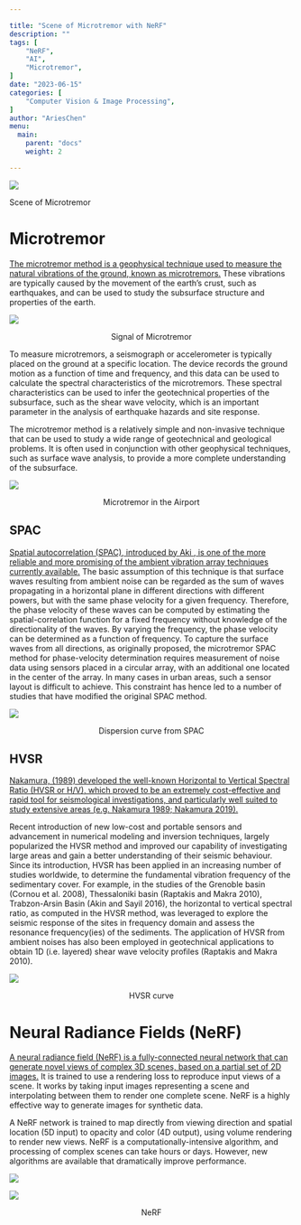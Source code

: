 ```yaml
---

title: "Scene of Microtremor with NeRF"
description: ""
tags: [
    "NeRF",
    "AI",
    "Microtremor",
]
date: "2023-06-15"
categories: [
    "Computer Vision & Image Processing",
]
author: "AriesChen"
menu:
  main:
    parent: "docs"
    weight: 2

---
```


![](https://miro.medium.com/v2/resize:fit:1400/1*hDMkE8-tA4qDKhamoqqqpw.jpeg)

Scene of Microtremor

# Microtremor

<u>The microtremor method is a geophysical technique used to measure the natural vibrations of the ground, known as microtremors.</u> These vibrations are typically caused by the movement of the earth’s crust, such as earthquakes, and can be used to study the subsurface structure and properties of the earth.

![](https://miro.medium.com/v2/resize:fit:830/1*gpfsBT4o15NgRd8PWXnLPw.png)

   <div style="text-align: center;">Signal of Microtremor</div>

To measure microtremors, a seismograph or accelerometer is typically placed on the ground at a specific location. The device records the ground motion as a function of time and frequency, and this data can be used to calculate the spectral characteristics of the microtremors. These spectral characteristics can be used to infer the geotechnical properties of the subsurface, such as the shear wave velocity, which is an important parameter in the analysis of earthquake hazards and site response.

The microtremor method is a relatively simple and non-invasive technique that can be used to study a wide range of geotechnical and geological problems. It is often used in conjunction with other geophysical techniques, such as surface wave analysis, to provide a more complete understanding of the subsurface.

![](https://miro.medium.com/v2/resize:fit:882/1*i8rU35MtsWxzd4YSRfxlzQ.png)

   <div style="text-align: center;">Microtremor in the Airport</div>

## SPAC

<u>Spatial autocorrelation (SPAC), introduced by Aki , is one of the more reliable and more promising of the ambient vibration array techniques currently available.</u> The basic assumption of this technique is that surface waves resulting from ambient noise can be regarded as the sum of waves propagating in a horizontal plane in different directions with different powers, but with the same phase velocity for a given frequency. Therefore, the phase velocity of these waves can be computed by estimating the spatial-correlation function for a fixed frequency without knowledge of the directionality of the waves. By varying the frequency, the phase velocity can be determined as a function of frequency. To capture the surface waves from all directions, as originally proposed, the microtremor SPAC method for phase-velocity determination requires measurement of noise data using sensors placed in a circular array, with an additional one located in the center of the array. In many cases in urban areas, such a sensor layout is difficult to achieve. This constraint has hence led to a number of studies that have modified the original SPAC method.

![](https://miro.medium.com/v2/resize:fit:1224/1*IkvLTyjzqLIHYCrB5qeUjA.jpeg)

   <div style="text-align: center;">Dispersion curve from SPAC</div>

## HVSR

<u>Nakamura, (1989) developed the well-known Horizontal to Vertical Spectral Ratio (HVSR or H/V), which proved to be an extremely cost-effective and rapid tool for seismological investigations, and particularly well suited to study extensive areas (e.g. Nakamura 1989; Nakamura 2019).</u>

Recent introduction of new low-cost and portable sensors and advancement in numerical modeling and inversion techniques, largely popularized the HVSR method and improved our capability of investigating large areas and gain a better understanding of their seismic behaviour. Since its introduction, HVSR has been applied in an increasing number of studies worldwide, to determine the fundamental vibration frequency of the sedimentary cover. For example, in the studies of the Grenoble basin (Cornou et al. 2008), Thessaloniki basin (Raptakis and Makra 2010), Trabzon-Arsin Basin (Akin and Sayil 2016), the horizontal to vertical spectral ratio, as computed in the HVSR method, was leveraged to explore the seismic response of the sites in frequency domain and assess the resonance frequency(ies) of the sediments. The application of HVSR from ambient noises has also been employed in geotechnical applications to obtain 1D (i.e. layered) shear wave velocity profiles (Raptakis and Makra 2010).

![](https://miro.medium.com/v2/resize:fit:1242/1*dhCcAS8R7UZ0s_4vl81NBQ.png)

   <div style="text-align: center;">HVSR curve</div>

# Neural Radiance Fields (NeRF)

<u>A neural radiance field (NeRF) is a fully-connected neural network that can generate novel views of complex 3D scenes, based on a partial set of 2D images.</u> It is trained to use a rendering loss to reproduce input views of a scene. It works by taking input images representing a scene and interpolating between them to render one complete scene. NeRF is a highly effective way to generate images for synthetic data.

A NeRF network is trained to map directly from viewing direction and spatial location (5D input) to opacity and color (4D output), using volume rendering to render new views. NeRF is a computationally-intensive algorithm, and processing of complex scenes can take hours or days. However, new algorithms are available that dramatically improve performance.

![](https://miro.medium.com/v2/resize:fit:704/1*_986fTHFE-es7rb2ZJSW_A.png)

![](https://miro.medium.com/v2/resize:fit:1400/1*xdu4X53kiV5lnZxK09HodA.png)

   <div style="text-align: center;">NeRF</div>